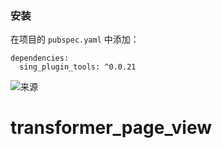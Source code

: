 ### 安装

在项目的 `pubspec.yaml` 中添加：

```
dependencies:
  sing_plugin_tools: ^0.0.21
```

![来源](https://github.com/best-flutter/transformer_page_view)
# transformer_page_view
